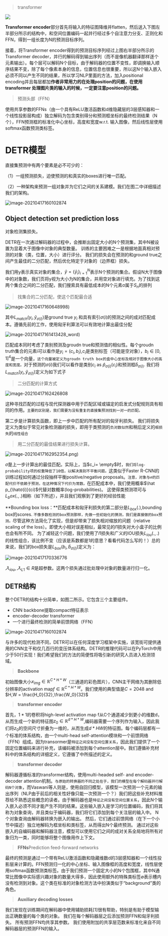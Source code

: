 > transformer

![](https://pic2.zhimg.com/v2-1be61511d53dca07f1c83697eb23a87d_r.jpg)

**Transformer encoder**部分首先将输入的特征图降维并flatten，然后送入下图左半部分所示的结构中，和空间位置编码一起并行经过多个自注意力分支、正则化和FFN，得到一组长度为N的预测目标序列。

接着，将Transformer encoder得到的预测目标序列经过上图右半部分所示的Transformer decoder，并行的解码得到输出序列（而不是像机器翻译那样逐个元素输出）。每个层可以解码N个目标，由于解码器的位置不变性，即调换输入顺序结果不变，除了每个像素本身的信息，位置信息也很重要，所以这N个输入嵌入必须不同以产生不同的结果，所以学习NLP里面的方法，加入positional encoding并且每层都加**作者非常用力的在处理position的问题，在使用 transformer 处理图片类的输入的时候，一定要注意position的问题。**

>预测头部（FFN）

使用共享参数的FFNs（由一个具有ReLU激活函数和d维隐藏层的3层感知器和一个线性投影层构成）独立解码为包含类别得分和预测框坐标的最终检测结果（N个），FFN预测框的标准化中心坐标，高度和宽度w.r.t. 输入图像，然后线性层使用softmax函数预测类标签。



# DETR模型

直接集预测中有两个要素是必不可少的：

（1）一组预测损失，迫使预测的和真实的boxes进行唯一匹配。

（2）一种架构来预测一组对象并为它们之间的关系建模。我们在图二中详细描述我们的架构。

![image-20210417160102874](..\..\pics\CV\transformer\DETR.png)

## Object detection set prediction loss

对象检测集损失。

DETR在一次通过解码器的过程中，会推断出固定大小的N个预测集，其中N被设置为显着大于图像中对象的典型数量。 训练的主要困难之一是根据地面真相对预测的对象（类，位置，大小）进行评分。 我们的损失会在预测的和ground true之间产生最佳的二分匹配，然后优化特定于对象的（边界框）损失。 

我们用y表示真实对象的集合，$\hat y = \{\hat y_i\}^N_{i=1}$表示N个预测的集合。假设N大于图像中的对象数，我们页将y视为大小为N的集合，并用空对象进行填充。为了找到这两个集合之间的二分匹配，我们搜索具有最低成本的N个元素σ属于$S_n$的排列

> 找集合的二分匹配，使这个匹配最合适

![image-20210417160648998](..\..\pics\CV\transformer\(1))

其中$L_{match}(y_i,\hat y_{σ(i)})$是ground true $y_i$ 和具有索引$σ(i)$的预测之间的成对匹配成本。遵循先前的工作，使用匈牙利算法可以有效地计算出最佳分配 

![image-20210417161413428](..\..\pics\CV\transformer\(1)_word)

匹配成本同时考虑了类别预测及groudn true和预测值的相似性。每个groudn truth集合的元素i可以看作是$y_i=(c_i,b_i)$,$c_i$是类别标签（可能是空对象），$b_i∈[0,1]^4$是一个向量，`这个向量被定义为groudn truth box的盒中心坐标及相对于图像大小的高度和宽度。`对于预测的$σ(i)$我们可以看作是类别$c_i$ as $\hat p_{σ(i)}(c_i)$和预测框$\hat b_{σ(i)}$. 我们将$L_{match}(y_i,\hat y_{σ(i)})$定义为如下式子

> 二分匹配的计算方式

![image-20210417162426808](..\..\pics\CV\transformer\L_match)

这种寻找匹配的过程与现代探测器中用于匹配区域或锚定的启发式分配规则具有相同的作用。`主要的区别是，我们需要为没有重复的直接集预测找到一对一的匹配。`

第二步是计算损失函数，即上一步中匹配的所有配对的匈牙利损失。 我们将损失定义为类似于常见对象检测器的损失，即用于类预测的`负对数似然`和稍后定义的`框损失`的`线性组合`

> 用二分匹配的最佳结果进行损失计算。

![image-20210417162952354](..\..\pics\CV\transformer\(2).png)

$\hat σ$是上一步计算出的最佳匹配。实际上，当$c_i= \empty$时，`我们将log-probability项的权重降低了10倍，以解决类别不平衡问题。`这类似于Faster R-CNN的训练过程如何通过分段抽样平衡positive/negative proposals。`注意，对象与∅的匹配代价不依赖于预测，在这种情况下代价为常数。`在匹配成本中，我们使用概率$\hat p_{\hatσ(i)}(ci)$代替对数概率(log-probabilities)。 这使得类预测项可与$L_box(.,.)$相称（如下所述），并且我们观察到了更好的经验性能 

**Bounding box loss：**匹配成本和匈牙利损失的第二部分是$L_{box}(.)$,bounding box的scores. `不像多数检测的box预测那样，先做一些初始化的猜测，我们是直接做的box预测。`尽管这种方法简化了实现，但是却带来了损失相对缩放的问题（relative scaling of the loss）。即使大小相对误差相似，最常见的$l1$损失对大小盒子的比例也会有所不同。 为了减轻这个问题，我们使用了$l1$损失和广义的IOU损失$L_{iou}(.,.)$的线性组合，该比例不变（应该是系数都是1的意思？看看代码怎么写的！）总的来说，我们的box损失是$L_{box}(b_i,\hat b_{σ(i)})$定义为：

![image-20210417170336776](..\..\pics\CV\transformer\L_box.png)

$入_{iou}, 入_{L1}∈R$是超参数。这两个损失通过批处理中对象的数量进行归一化。



## DETR结构

整个DETR的结构十分简单，如图二所示。它包含三个主要组件。

- CNN backbone提取compact特征表示
- encoder-decoder transformer
- 一个进行最终检测的简单前馈网络（FFN）

![image-20210417160102874](..\..\pics\CV\transformer\DETR.png)

与许多的现代检测不同，DETR可以在任何深度学习框架中实施，该宽街可提供通用的CNN主干和仅几百行的变压体系结构。DETR的推理代码可以在PyTorch中用少于50行实现！我们希望我们的方法的简便性将吸引新的研究人员进入检测领域。

> **Backbone**

初始图像大小$x_{img}∈ \mathbb{R}^{C*H*W}$（三通道的彩色图片），CNN主干网络为其删除低分辨率的activation map$f∈\mathbb{R}^{C*H*W}$。我们使用的典型值是$C=2048$ and $H,W = \frac{H_0}{32},\frac{W_0}{32}$

> **transformer encoder**

首先，$1*1$的卷积将high-level activation map f从C个通道减少到更小的维数d，从而生成一个新的特征图$z_0∈\mathbb{R}^{d*H*W}$,编码器需要一个序列作为输入，因此我们将$z_0$的空间尺寸折叠为一维的，从而生成$d*HW$的特征图。每个编码层都有一个标准的体系结构，由一个multi-head self-attention模块和一个前馈网络（FFN）组成。因为transormer是`特征之间没有空间位置关系`，因此我们提供了一个固定位置编码来进行补充，该编码被添加到每个attention层中。我们遵循补充材料中的体系结构的详细定义，它遵循了中所描述的定义。

> **transformer decoder**

解码器遵循标准的transformer结构，使用multi-headed self- and encoder-decoder attention机制。`与原始的转换器的不同之处在于，我们的模型在每个解码器并行解码N个对象`，而Vaswani等人则是，使用自回归模型，该模型一次预测一个元素的输出序列（NLP由于前后的相关性好像只能一次预测一个？）我们把这些补充材料推荐给不熟悉这些概念的读者。由于解码器也是`特征之间没有空间位置关系`，因此N个输入嵌入必须不同才能产生不同的结果。这些输入嵌入是学习的位置编码，我们将其称为对象查询，并且类似于编码器，我们将它们添加到每个关注层的输入中。 N个对象查询由解码器转换为嵌入的输出。 然后，它们通过前馈网络（在下一个小节中描述）独立地解码为框坐标和类标签，从而得出N个最终预测。 通过对这些嵌入的自编码器和解码器注意，模型可以使用它们之间的成对关系全局地将所有对象归为一类，同时能够将整个图像用作上下文。 

> **FFNs**Prediction feed-forward networks 

最终的预测是通过一个带有ReLU激活函数和隐藏维数d的3层感知器和一个线性投影层来计算的。FFN预测归一化的中心坐标、输入图像框的高度和宽度，线性层使用softmax函数预测类标签。由于我们预测一个固定大小的N个包围框，其中N通常比图像中实际感兴趣对象的数量大得多，因此使用额外的特殊类标签∅表示槽内没有检测到对象。这个类在标准的对象检测方法中扮演类似于“background”类的角色。

> **Auxiliary decoding losses**

我们发现在训练期间在解码器中使用辅助损耗[1]很有帮助，特别是有助于模型输出正确数量的每个类的对象。 我们在每个解码器层之后添加预测FFN和匈牙利损失。 所有预测FFN均共享其参数。 我们使用附加的共享层范数来标准化来自不同解码器层的预测FFN的输入。 

